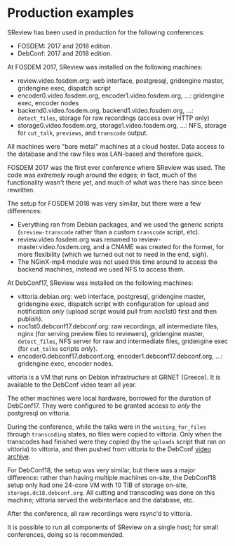 # Production examples

SReview has been used in production for the following conferences:

* FOSDEM: 2017 and 2018 edition.
* DebConf: 2017 and 2018 edition.

At FOSDEM 2017, SReview was installed on the following machines:

- review.video.fosdem.org: web interface, postgresql, gridengine master,
  gridengine exec, dispatch script
- encoder0.video.fosdem.org, encoder1.video.fosdem.org, ...: gridengine
  exec, encoder nodes
- backend0.video.fosdem.org, backend1.video.fosdem.org, ...:
  `detect_files`, storage for raw recordings (access over HTTP only)
- storage0.video.fosdem.org, storage1.video.fosdem.org, ...: NFS,
  storage for `cut_talk`, `previews`, and `transcode` output.

All machines were "bare metal" machines at a cloud hoster. Data access
to the database and the raw files was LAN-based and therefore quick.

FOSDEM 2017 was the first ever conference where SReview was used. The
code was *extremely* rough around the edges; in fact, much of the
functionality wasn't there yet, and much of what was there has since
been rewritten.

The setup for FOSDEM 2018 was very similar, but there were a few
differences:

- Everything ran from Debian packages, and we used the generic scripts
  (`sreview-transcode` rather than a custom `transcode` script, etc).
- review.video.fosdem.org was renamed to review-master.video.fosdem.org,
  and a CNAME was created for the former, for more flexibility (which we
  turned out not to need in the end, sigh).
- The NGinX-mp4 module was not used this time around to access the
  backend machines, instead we used NFS to access them.

At DebConf17, SReview was installed on the following machines:

- vittoria.debian.org: web interface, postgresql, gridengine master,
  gridengine exec, dispatch script with configuration for upload and
  notification *only* (upload script would pull from noc1st0 first and
  then publish).
- noc1st0.debconf17.debconf.org: raw recordings, all intermediate files,
  nginx (for serving preview files to reviewers), gridengine master,
  `detect_files`, NFS server for raw and intermediate files, gridengine
  exec (for `cut_talks` scripts *only*).
- encoder0.debconf17.debconf.org, encoder1.debconf17.debconf.org, ...:
  gridengine exec, encoder nodes.

vittoria is a VM that runs on Debian infrastructure at GRNET (Greece).
It is available to the DebConf video team all year.

The other machines were local hardware, borrowed for the duration of
DebConf17. They were configured to be granted access to *only* the
postgresql on vittoria.

During the conference, while the talks were in the `waiting_for_files`
through `transcoding` states, no files were copied to vittoria. Only
when the transcodes had finished were they copied (by the `uploads`
script that ran on vittoria) to vittoria, and then pushed from vittoria
to the DebConf [video archive](https://video.debian.net).

For DebConf18, the setup was very similar, but there was a major
difference: rather than having multiple machines on-site, the DebConf18
setup only had one 24-core VM with 10 TiB of storage on-site,
`storage.dc18.debconf.org`. All cutting and transcoding was done on this
machine; vittoria served the webinterface and the database, etc.

After the conference, all raw recordings were rsync'd to vittoria.

It is possible to run all components of SReview on a single host; for
small conferences, doing so is recommended.

